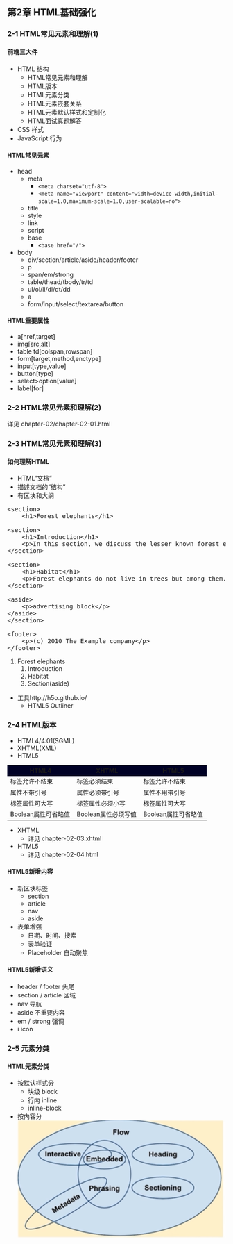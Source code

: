 ## 第2章 HTML基础强化 ##

### 2-1 HTML常见元素和理解(1) ###
#### 前端三大件 ####
- HTML 结构
	- HTML常见元素和理解
	- HTML版本
	- HTML元素分类
	- HTML元素嵌套关系
	- HTML元素默认样式和定制化
	- HTML面试真题解答
- CSS 样式
- JavaScript 行为
#### HTML常见元素 ####
- head
	- meta
		- `<meta charset="utf-8">`
		- `<meta name="viewport" content="width=device-width,initial-scale=1.0,maximum-scale=1.0,user-scalable=no">`
	- title
	- style
	- link
	- script
	- base
		- `<base href="/">`
- body
	- div/section/article/aside/header/footer
	- p
	- span/em/strong
	- table/thead/tbody/tr/td
	- ul/ol/li/dl/dt/dd
	- a
	- form/input/select/textarea/button
#### HTML重要属性 ####
- a[href,target]
- img[src,alt]
- table td[colspan,rowspan]
- form[target,method,enctype]
- input[type,value]
- button[type]
- select>option[value]
- label[for]

### 2-2 HTML常见元素和理解(2) ###
详见 chapter-02/chapter-02-01.html

### 2-3 HTML常见元素和理解(3) ###
#### 如何理解HTML ####
- HTML“文档”
- 描述文档的“结构”
- 有区块和大纲
<pre>
&lt;section&gt;
    &lt;h1&gt;Forest elephants&lt;/h1&gt;

&lt;section&gt;
    &lt;h1&gt;Introduction&lt;/h1&gt;
    &lt;p&gt;In this section, we discuss the lesser known forest elephants.&lt;/p&gt;
&lt;/section&gt;

&lt;section&gt;
    &lt;h1&gt;Habitat&lt;/h1&gt;
    &lt;p&gt;Forest elephants do not live in trees but among them.&lt;/p&gt;
&lt;/section&gt;

&lt;aside&gt;
    &lt;p&gt;advertising block&lt;/p&gt;
&lt;/aside&gt;
&lt;/section&gt;

&lt;footer&gt;
    &lt;p&gt;(c) 2010 The Example company&lt;/p&gt;
&lt;/footer&gt;
</pre>
1. Forest elephants
	1. Introduction
	2. Habitat
	3. Section(aside)
- 工具http://h5o.github.io/
	- HTML5 Outliner

### 2-4 HTML版本 ###
- HTML4/4.01(SGML)
- XHTML(XML)
- HTML5

<table>
   <tr>
        <th width=33% bgcolor=rgb(0,180,255)>HTML4</th>
        <th width=33% bgcolor=rgb(0,180,255)>XHTML</th>
        <th width=33% bgcolor=rgb(0,180,255)>HTML5</th>
   </tr>
   <tr>
        <td >标签允许不结束 </td>
        <td >标签必须结束</td>
        <td >标签允许不结束</td>
   </tr>
   <tr>
        <td>属性不带引号</td>
        <td>属性必须带引号</td>
        <td>属性不用带引号</td>
   </tr>
   <tr>
        <td>标签属性可大写</td>
        <td>标签属性必须小写</td>
        <td>标签属性可大写</td>
   </tr>
   <tr>
        <td>Boolean属性可省略值</td>
        <td>Boolean属性必须写值</td>
        <td>Boolean属性可省略值</td>
   </tr>
</table>

- XHTML
	- 详见 chapter-02-03.xhtml
- HTML5
	- 详见 chapter-02-04.html

#### HTML5新增内容 ####
- 新区块标签
	- section
	- article
	- nav
	- aside
- 表单增强
	- 日期、时间、搜索
	- 表单验证
	- Placeholder 自动聚焦
#### HTML5新增语义 ####
- header / footer 头尾
- section / article 区域
- nav 导航
- aside 不重要内容
- em / strong 强调
- i icon

### 2-5 元素分类 ###
#### HTML元素分类 ####
- 按默认样式分
	- 块级 block
	- 行内 inline
	- inline-block
- 按内容分
	![](https://github.com/guanqing123/css_comprehensive_speak/blob/master/chapter-02-01.png)